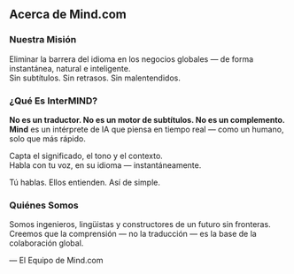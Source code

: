 ## Acerca de Mind.com

### Nuestra Misión

Eliminar la barrera del idioma en los negocios globales — de forma instantánea, natural e inteligente.  
Sin subtítulos. Sin retrasos. Sin malentendidos.

### ¿Qué Es InterMIND?

**No es un traductor. No es un motor de subtítulos. No es un complemento.**  
**Mind** es un intérprete de IA que piensa en tiempo real — como un humano, solo que más rápido.

Capta el significado, el tono y el contexto.  
Habla con tu voz, en su idioma — instantáneamente.

Tú hablas. Ellos entienden. Así de simple.

### Quiénes Somos

Somos ingenieros, lingüistas y constructores de un futuro sin fronteras.  
Creemos que la comprensión — no la traducción — es la base de la colaboración global.

— El Equipo de Mind.com